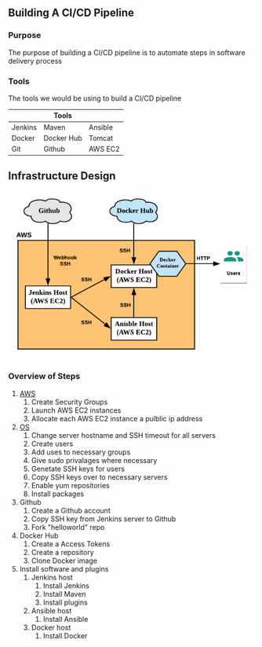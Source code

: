 ## Building A CI/CD Pipeline


### Purpose

The purpose of building a CI/CD pipeline is to automate steps in software delivery process


### Tools

The tools we would be using to build a CI/CD pipeline

|         |   **Tools**   |            |
|---------|---------------|------------|
| Jenkins |     Maven     |   Ansible  |
|  Docker |  Docker Hub   |   Tomcat   |
|   Git   |    Github     |   AWS EC2  |



## Infrastructure Design
![Infrastructure Design](https://github.com/hadriane/cicd_pipeline_java/blob/master/images/Infrastructure_Design.png)


### Overview of Steps

1. [AWS](https://github.com/hadriane/cicd_pipeline_java/blob/master/steps/steps_aws.md)
    1. Create Security Groups
    2. Launch AWS EC2 instances
    3. Allocate each AWS EC2 instance a pulblic ip address
2. [OS](https://github.com/hadriane/cicd_pipeline_java/blob/master/steps/steps_os.md)
    1. Change server hostname and SSH timeout for all servers
    2. Create users
    3. Add uses to necessary groups
    4. Give sudo privalages where necessary
    5. Genetate SSH keys for users
    6. Copy SSH keys over to necessary servers
    7. Enable yum repositories
    8. Install packages
3. Github
    1. Create a Github account
    2. Copy SSH key from Jenkins server to Github
    2. Fork "helloworld" repo
4. Docker Hub
    1. Create a Access Tokens
    2. Create a repository
    3. Clone Docker image
5. Install software and plugins
    1. Jenkins host
        1. Install Jenkins
        2. Install Maven
        3. Install plugins
    2. Ansible host
        1. Install Ansible
    3. Docker host
        1. Install Docker
 
